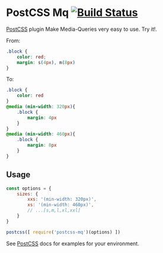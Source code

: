 # PostCSS Mq [![Build Status][ci-img]][ci]

[PostCSS] plugin Make Media-Queries very easy to use. Try it!.

[PostCSS]: https://github.com/postcss/postcss
[ci-img]:  https://travis-ci.org/Silvestr-b/postcss-mq.svg
[ci]:      https://travis-ci.org/Silvestr-b/postcss-mq

From:
```css
.block {
    color: red; 
	margin: s(4px), m(8px) 
}
```
To:
```css
.block {
  	color: red 
}
@media (min-width: 320px){
  	.block {
  	  	margin: 4px 
  	} 
}
@media (min-width: 460px){
  	.block {
  	  	margin: 8px 
  	} 
}
```

## Usage

```js
const options = {
	sizes: {
		xxs: '(min-width: 320px)', 
		xs: '(min-width: 460px)',
		// ...[s,m,l,xl,xxl]
	}
}

postcss([ require('postcss-mq')(options) ])
```

See [PostCSS] docs for examples for your environment.
